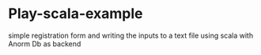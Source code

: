 Play-scala-example
==================

simple registration form and writing the inputs to a text file using scala with Anorm Db as backend
